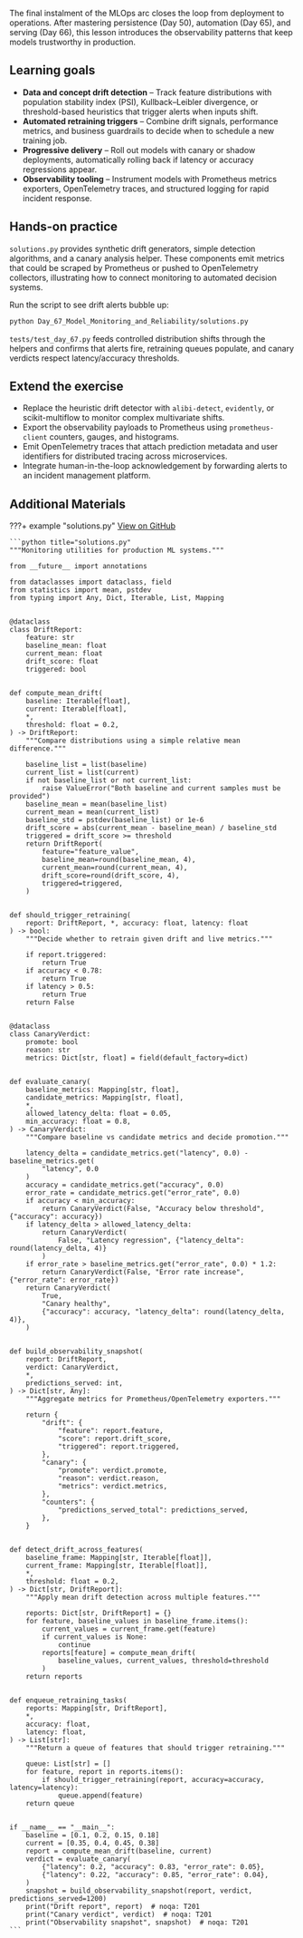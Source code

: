 The final instalment of the MLOps arc closes the loop from deployment to
operations. After mastering persistence (Day 50), automation (Day 65),
and serving (Day 66), this lesson introduces the observability patterns
that keep models trustworthy in production.

## Learning goals

- **Data and concept drift detection** – Track feature distributions with
  population stability index (PSI), Kullback–Leibler divergence, or
  threshold-based heuristics that trigger alerts when inputs shift.
- **Automated retraining triggers** – Combine drift signals, performance
  metrics, and business guardrails to decide when to schedule a new
  training job.
- **Progressive delivery** – Roll out models with canary or shadow
  deployments, automatically rolling back if latency or accuracy
  regressions appear.
- **Observability tooling** – Instrument models with Prometheus metrics
  exporters, OpenTelemetry traces, and structured logging for rapid
  incident response.

## Hands-on practice

`solutions.py` provides synthetic drift generators, simple detection
algorithms, and a canary analysis helper. These components emit metrics
that could be scraped by Prometheus or pushed to OpenTelemetry
collectors, illustrating how to connect monitoring to automated decision
systems.

Run the script to see drift alerts bubble up:

```bash
python Day_67_Model_Monitoring_and_Reliability/solutions.py
```

`tests/test_day_67.py` feeds controlled distribution shifts through the
helpers and confirms that alerts fire, retraining queues populate, and
canary verdicts respect latency/accuracy thresholds.

## Extend the exercise

- Replace the heuristic drift detector with `alibi-detect`, `evidently`,
  or scikit-multiflow to monitor complex multivariate shifts.
- Export the observability payloads to Prometheus using `prometheus- client` counters, gauges, and histograms.
- Emit OpenTelemetry traces that attach prediction metadata and user
  identifiers for distributed tracing across microservices.
- Integrate human-in-the-loop acknowledgement by forwarding alerts to an
  incident management platform.

## Additional Materials

???+ example "solutions.py"
    [View on GitHub](https://github.com/saint2706/Coding-For-MBA/blob/main/Day_67_Model_Monitoring_and_Reliability/solutions.py)

    ```python title="solutions.py"
    """Monitoring utilities for production ML systems."""

    from __future__ import annotations

    from dataclasses import dataclass, field
    from statistics import mean, pstdev
    from typing import Any, Dict, Iterable, List, Mapping


    @dataclass
    class DriftReport:
        feature: str
        baseline_mean: float
        current_mean: float
        drift_score: float
        triggered: bool


    def compute_mean_drift(
        baseline: Iterable[float],
        current: Iterable[float],
        *,
        threshold: float = 0.2,
    ) -> DriftReport:
        """Compare distributions using a simple relative mean difference."""

        baseline_list = list(baseline)
        current_list = list(current)
        if not baseline_list or not current_list:
            raise ValueError("Both baseline and current samples must be provided")
        baseline_mean = mean(baseline_list)
        current_mean = mean(current_list)
        baseline_std = pstdev(baseline_list) or 1e-6
        drift_score = abs(current_mean - baseline_mean) / baseline_std
        triggered = drift_score >= threshold
        return DriftReport(
            feature="feature_value",
            baseline_mean=round(baseline_mean, 4),
            current_mean=round(current_mean, 4),
            drift_score=round(drift_score, 4),
            triggered=triggered,
        )


    def should_trigger_retraining(
        report: DriftReport, *, accuracy: float, latency: float
    ) -> bool:
        """Decide whether to retrain given drift and live metrics."""

        if report.triggered:
            return True
        if accuracy < 0.78:
            return True
        if latency > 0.5:
            return True
        return False


    @dataclass
    class CanaryVerdict:
        promote: bool
        reason: str
        metrics: Dict[str, float] = field(default_factory=dict)


    def evaluate_canary(
        baseline_metrics: Mapping[str, float],
        candidate_metrics: Mapping[str, float],
        *,
        allowed_latency_delta: float = 0.05,
        min_accuracy: float = 0.8,
    ) -> CanaryVerdict:
        """Compare baseline vs candidate metrics and decide promotion."""

        latency_delta = candidate_metrics.get("latency", 0.0) - baseline_metrics.get(
            "latency", 0.0
        )
        accuracy = candidate_metrics.get("accuracy", 0.0)
        error_rate = candidate_metrics.get("error_rate", 0.0)
        if accuracy < min_accuracy:
            return CanaryVerdict(False, "Accuracy below threshold", {"accuracy": accuracy})
        if latency_delta > allowed_latency_delta:
            return CanaryVerdict(
                False, "Latency regression", {"latency_delta": round(latency_delta, 4)}
            )
        if error_rate > baseline_metrics.get("error_rate", 0.0) * 1.2:
            return CanaryVerdict(False, "Error rate increase", {"error_rate": error_rate})
        return CanaryVerdict(
            True,
            "Canary healthy",
            {"accuracy": accuracy, "latency_delta": round(latency_delta, 4)},
        )


    def build_observability_snapshot(
        report: DriftReport,
        verdict: CanaryVerdict,
        *,
        predictions_served: int,
    ) -> Dict[str, Any]:
        """Aggregate metrics for Prometheus/OpenTelemetry exporters."""

        return {
            "drift": {
                "feature": report.feature,
                "score": report.drift_score,
                "triggered": report.triggered,
            },
            "canary": {
                "promote": verdict.promote,
                "reason": verdict.reason,
                "metrics": verdict.metrics,
            },
            "counters": {
                "predictions_served_total": predictions_served,
            },
        }


    def detect_drift_across_features(
        baseline_frame: Mapping[str, Iterable[float]],
        current_frame: Mapping[str, Iterable[float]],
        *,
        threshold: float = 0.2,
    ) -> Dict[str, DriftReport]:
        """Apply mean drift detection across multiple features."""

        reports: Dict[str, DriftReport] = {}
        for feature, baseline_values in baseline_frame.items():
            current_values = current_frame.get(feature)
            if current_values is None:
                continue
            reports[feature] = compute_mean_drift(
                baseline_values, current_values, threshold=threshold
            )
        return reports


    def enqueue_retraining_tasks(
        reports: Mapping[str, DriftReport],
        *,
        accuracy: float,
        latency: float,
    ) -> List[str]:
        """Return a queue of features that should trigger retraining."""

        queue: List[str] = []
        for feature, report in reports.items():
            if should_trigger_retraining(report, accuracy=accuracy, latency=latency):
                queue.append(feature)
        return queue


    if __name__ == "__main__":
        baseline = [0.1, 0.2, 0.15, 0.18]
        current = [0.35, 0.4, 0.45, 0.38]
        report = compute_mean_drift(baseline, current)
        verdict = evaluate_canary(
            {"latency": 0.2, "accuracy": 0.83, "error_rate": 0.05},
            {"latency": 0.22, "accuracy": 0.85, "error_rate": 0.04},
        )
        snapshot = build_observability_snapshot(report, verdict, predictions_served=1200)
        print("Drift report", report)  # noqa: T201
        print("Canary verdict", verdict)  # noqa: T201
        print("Observability snapshot", snapshot)  # noqa: T201
    ```
